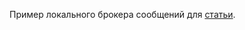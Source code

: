 Пример локального брокера сообщений для [статьи](https://habr.com/ru/companies/first/articles/779776/).
